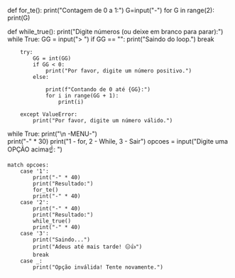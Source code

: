 def for_te():
    print("Contagem de 0 a 1:")
    G=input("-")
    for G in range(2):
        print(G)

def while_true():
    print("Digite números (ou deixe em branco para parar):")
    while True:
        GG = input("> ")
        if GG == "":
            print("Saindo do loop.")
            break
        
        try:
            GG = int(GG)  
            if GG < 0:
                print("Por favor, digite um número positivo.")
            else:
               
                print(f"Contando de 0 até {GG}:")
                for i in range(GG + 1):
                    print(i)
                    
        except ValueError:
            print("Por favor, digite um número válido.")

               
while True:
    print("\n         -MENU-")    
    print("-" * 30)
    print("1 - for, 2 - While, 3 - Sair")
    opcoes = input("Digite uma OPÇÃO acima☝: ")  

    match opcoes:
        case '1':
            print("-" * 40)
            print("Resultado:")
            for_te()
            print("-" * 40)
        case '2':
            print("-" * 40)
            print("Resultado:")
            while_true()
            print("-" * 40)
        case '3':
            print("Saindo...")
            print("Adeus até mais tarde! 😑👍")
            break 
        case _:
            print("Opção inválida! Tente novamente.")

